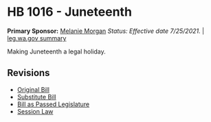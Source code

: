 # HB 1016 - Juneteenth
**Primary Sponsor:** [Melanie Morgan](/person/leg/morgan_me.md)
*Status: Effective date 7/25/2021.* | [leg.wa.gov summary](https://app.leg.wa.gov/billsummary?BillNumber=1016&Year=2021)

Making Juneteenth a legal holiday.

## Revisions
* [Original Bill](1/)
* [Substitute Bill](S/)
* [Bill as Passed Legislature](S.PL/)
* [Session Law](S.SL/)